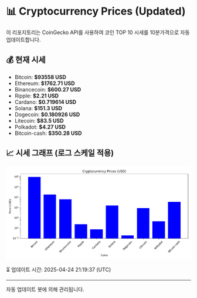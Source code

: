 
# 📊 Cryptocurrency Prices (Updated)

이 리포지토리는 CoinGecko API를 사용하여 코인 TOP 10 시세를 10분가격으로 자동 업데이트합니다.

## 💰 현재 시세
- Bitcoin: **$93558 USD**
- Ethereum: **$1762.71 USD**
- Binancecoin: **$600.27 USD**
- Ripple: **$2.21 USD**
- Cardano: **$0.719614 USD**
- Solana: **$151.3 USD**
- Dogecoin: **$0.180926 USD**
- Litecoin: **$83.5 USD**
- Polkadot: **$4.27 USD**
- Bitcoin-cash: **$350.28 USD**

## 📈 시세 그래프 (로그 스케일 적용)
![Crypto Prices](crypto_prices.png)

⏳ 업데이트 시간: 2025-04-24 21:19:37 (UTC)

---
자동 업데이트 봇에 의해 관리됩니다.
